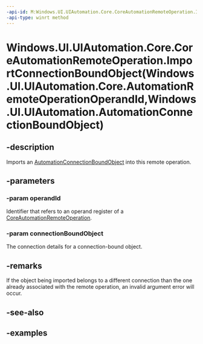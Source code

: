 ```yaml
---
-api-id: M:Windows.UI.UIAutomation.Core.CoreAutomationRemoteOperation.ImportConnectionBoundObject(Windows.UI.UIAutomation.Core.AutomationRemoteOperationOperandId,Windows.UI.UIAutomation.AutomationConnectionBoundObject)
-api-type: winrt method
---
```


# Windows.UI.UIAutomation.Core.CoreAutomationRemoteOperation.ImportConnectionBoundObject(Windows.UI.UIAutomation.Core.AutomationRemoteOperationOperandId,Windows.UI.UIAutomation.AutomationConnectionBoundObject)

<!--
public void ImportConnectionBoundObject (Windows.UI.UIAutomation.Core.AutomationRemoteOperationOperandId operandId, Windows.UI.UIAutomation.AutomationConnectionBoundObject connectionBoundObject);
-->

## -description

Imports an [AutomationConnectionBoundObject](../windows.ui.uiautomation/automationconnectionboundobject.md) into this remote operation.

## -parameters

### -param operandId

Identifier that refers to an operand register of a [CoreAutomationRemoteOperation](coreautomationremoteoperation.md).

### -param connectionBoundObject

The connection details for a connection-bound object.

## -remarks

If the object being imported belongs to a different connection than the one already associated with the remote operation, an invalid argument error will occur.

## -see-also

## -examples
